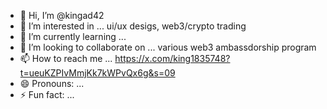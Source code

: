 - 👋 Hi, I’m @kingad42
- 👀 I’m interested in ... ui/ux desigs, web3/crypto trading
- 🌱 I’m currently learning ...
- 💞️ I’m looking to collaborate on ... various web3 ambassdorship program
- 📫 How to reach me ... https://x.com/king1835748?t=ueuKZPIvMmjKk7kWPvQx6g&s=09
- 😄 Pronouns: ...
- ⚡ Fun fact: ...

<!---
kingad42/kingad42 is a ✨ special ✨ repository because its `README.md` (this file) appears on your GitHub profile.
You can click the Preview link to take a look at your changes.
--->
